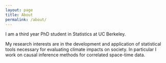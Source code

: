 ```yaml
---
layout: page
title: About
permalink: /about/
---
```


I am a third year PhD student in Statistics at UC Berkeley.

My research interests are in the development and application of statistical tools necessary for evaluating climate impacts on society. In particular I work on causal inference methods for correlated space-time data.

